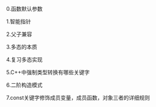 0.函数默认参数

1.智能指针

2.父子兼容

3.多态的本质

4.复习多态实现

5.C++中强制类型转换有哪些关键字

6.二阶构造模式

7.const关键字修饰成员变量，成员函数，对象三者的详细规则
